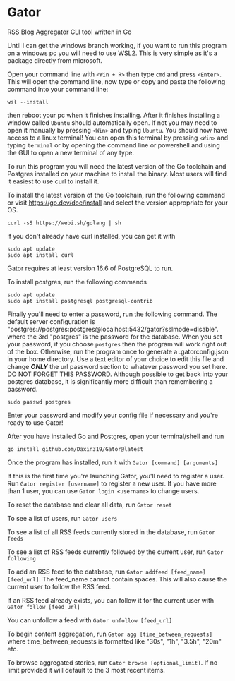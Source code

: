 # Gator
RSS Blog Aggregator CLI tool written in Go

Until I can get the windows branch working, if you want to run this program on a windows pc you will need to use WSL2. This is very simple as it's a package directly from microsoft.

Open your command line with `<Win + R>` then type `cmd` and press `<Enter>`. This will open the command line, now type or copy and paste the following command into your command line:

```
wsl --install
```
then reboot your pc when it finishes installing. After it finishes installing a window called `Ubuntu` should automatically open. If not you may need to open it manually by pressing `<Win>` and typing `Ubuntu`. You should now have access to a linux terminal! You can open this terminal by pressing `<Win>` and typing `terminal` or by opening the command line or powershell and using the GUI to open a new terminal of any type.


To run this program you will need the latest version of the Go toolchain and Postgres installed on your machine to install the binary.
Most users will find it easiest to use curl to install it.

To install the latest version of the Go toolchain, run the following command or visit https://go.dev/doc/install and select the version appropriate for your OS.
```
curl -sS https://webi.sh/golang | sh
```
if you don't already have curl installed, you can get it with
```
sudo apt update
sudo apt install curl
```

Gator requires at least version 16.6 of PostgreSQL to run.

To install postgres, run the following commands
```
sudo apt update
sudo apt install postgresql postgresql-contrib
```

Finally you'll need to enter a password, run the following command. The default server configuration is "postgres://postgres:postgres@localhost:5432/gator?sslmode=disable". where the 3rd "postgres" is the password for the database. When you set your password, if you choose `postgres` then the program will work right out of the box. Otherwise, run the program once to generate a .gatorconfig.json in your home directory. Use a text editor of your choice to edit this file and change ***ONLY*** the url password section to whatever password you set here. DO NOT FORGET THIS PASSWORD. Although possible to get back into your postgres database, it is significantly more difficult than remembering a password. 
```
sudo passwd postgres
```
Enter your password and modify your config file if necessary and you're ready to use Gator!


After you have installed Go and Postgres, open your terminal/shell and run
```
go install github.com/Daxin319/Gator@latest
```
Once the program has installed, run it with `Gator [command] [arguments]`


If this is the first time you're launching Gator, you'll need to register a user. Run `Gator register [username]` to register a new user. If you have more than 1 user, you can use `Gator login <username>` to change users.

To reset the database and clear all data, run `Gator reset`

To see a list of users, run `Gator users`

To see a list of all RSS feeds currently stored in the database, run `Gator feeds`

To see a list of RSS feeds currently followed by the current user, run `Gator following`

To add an RSS feed to the database, run `Gator addfeed [feed_name] [feed_url]`. The feed\_name cannot contain spaces. This will also cause the current user to follow the RSS feed.

If an RSS feed already exists, you can follow it for the current user with `Gator follow [feed_url]`

You can unfollow a feed with `Gator unfollow [feed_url]`

To begin content aggregation, run `Gator agg [time_between_requests]` where time\_between\_requests is formatted like "30s", "1h", "3.5h", "20m" etc.

To browse aggregated stories, run `Gator browse [optional_limit]`. If no limit provided it will default to the 3 most recent items.




